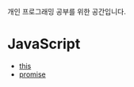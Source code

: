 개인 프로그래밍 공부를 위한 공간입니다.

# JavaScript
- [this](https://github.com/ddolmat/study/blob/master/JavaScript/this.md)
- [promise](https://github.com/ddolmat/study/blob/master/JavaScript/promise.md)